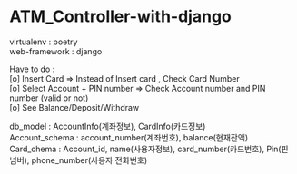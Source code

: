 # ATM_Controller-with-django


virtualenv : poetry\
web-framework : django

Have to do :\
[o] Insert Card  => Instead of Insert card , Check Card Number\
[o] Select Account + PIN number  => Check Account number and PIN number (valid or not)\
[o] See Balance/Deposit/Withdraw 


db_model : AccountInfo(계좌정보), CardInfo(카드정보)\
Account_schema : account_number(계좌번호), balance(현재잔액)\
Card_chema : Account_id, name(사용자정보), card_number(카드번호), Pin(핀넘버), phone_number(사용자 전화번호)



